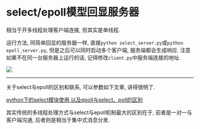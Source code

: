 # select/epoll模型回显服务器

相当于开多线程处理客户端连接, 但其实是单线程.

运行方法, 同简单回显的服务器一样, 直接`python select_server.py`或`python epoll_server.py`, 但是之后可以同时启动多个客户端, 服务端都会生成响应. 注意如果不在同一台服务器上运行的话, 记得修改`client.py`中服务端连接的地址.

![](https://gitimg.generals.space/5558f4b6587c06b06272dedcb33b33f1.png)

------

关于select与epoll的区别和联系, 可以参数如下文章, 讲得很明了.

[python下的select模块使用 以及epoll与select、poll的区别](https://blog.csdn.net/caizs566205/article/details/51193535)

其实传统的多线程处理方式与select与epoll机制最大的区别在于, 前者是一对一与客户端沟通, 后者则是相当于集中式消息分发. 